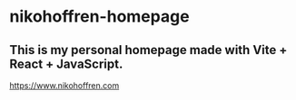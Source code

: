 # nikohoffren-homepage
## This is my personal homepage made with Vite + React + JavaScript.
https://www.nikohoffren.com
